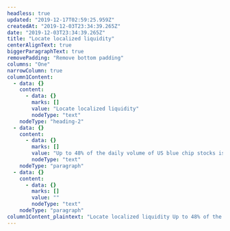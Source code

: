 ```yaml
---
headless: true
updated: "2019-12-17T02:59:25.959Z"
createdAt: "2019-12-03T23:34:39.265Z"
date: "2019-12-03T23:34:39.265Z"
title: "Locate localized liquidity"
centerAlignText: true
biggerParagraphText: true
removePadding: "Remove bottom padding"
columns: "One"
narrowColumn: true
column1Content:
  - data: {}
    content:
      - data: {}
        marks: []
        value: "Locate localized liquidity"
        nodeType: "text"
    nodeType: "heading-2"
  - data: {}
    content:
      - data: {}
        marks: []
        value: "Up to 48% of the daily volume of US blue chip stocks is traded with reserve orders. Up to one third of the daily total volume on major US equity exchanges is traded with reserve orders. That’s a lot of hidden liquidity. Liquidity Lamp and Searchlight help you find it and use it."
        nodeType: "text"
    nodeType: "paragraph"
  - data: {}
    content:
      - data: {}
        marks: []
        value: ""
        nodeType: "text"
    nodeType: "paragraph"
column1Content_plaintext: "Locate localized liquidity Up to 48% of the daily volume of US blue chip stocks is traded with reserve orders. Up to one third of the daily total volume on major US equity exchanges is traded with reserve orders. That’s a lot of hidden liquidity. Liquidity Lamp and Searchlight help you find it and use it. "
---
```

